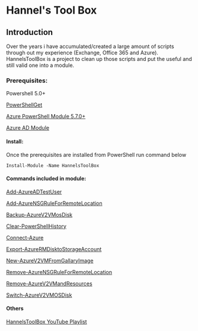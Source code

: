 # Hannel's Tool Box

## Introduction 

Over the years i have accumulated/created a large amount of scripts through out my experience (Exchange, Office 365 and Azure).  HannelsToolBox is a project to clean up those scripts and put the useful and still valid one into a module.

### Prerequisites:

Powershell 5.0+

[PowerShellGet](https://www.powershellgallery.com/packages/PowerShellGet/)

[Azure PowerShell Module 5.7.0+](https://www.powershellgallery.com/packages/AzureRM/)

[Azure AD Module](https://www.powershellgallery.com/packages/AzureAD/)

#### Install:

Once the prerequisites are installed from PowerShell run command below

`Install-Module -Name HannelsToolBox`

#### Commands included in module:

[Add-AzureADTestUser](Functions\Add-AzureADTestUser.ps1)

[Add-AzureNSGRuleForRemoteLocation](Functions\Add-AzureNSGRuleForRemoteLocation.ps1)

[Backup-AzureV2VMosDisk](Functions\Backup-AzureV2VMosDisk.ps1)

[Clear-PowerShellHistory](Functions\Clear-PowerShellHistory.ps1)

[Connect-Azure](Functions\Connect-Azure.ps1)

[Export-AzureRMDisktoStorageAccount](Functions\Export-AzureRMDisktoStorageAccount.ps1)

[New-AzureV2VMFromGallaryImage](Functions\New-AzureV2VMFromGallaryImage.ps1)

[Remove-AzureNSGRuleForRemoteLocation](Functions\Remove-AzureNSGRuleForRemoteLocation.ps1)

[Remove-AzureV2VMandResources](Functions\Remove-AzureV2VMandResources.ps1)

[Switch-AzureV2VMOSDisk](Functions\Switch-AzureV2VMOSDisk.ps1)

#### Others

[HannelsToolBox YouTube Playlist](https://www.youtube.com/playlist?list=PLURKD77y7MK-MrW-88pCDnHozv0tIt2Vt)